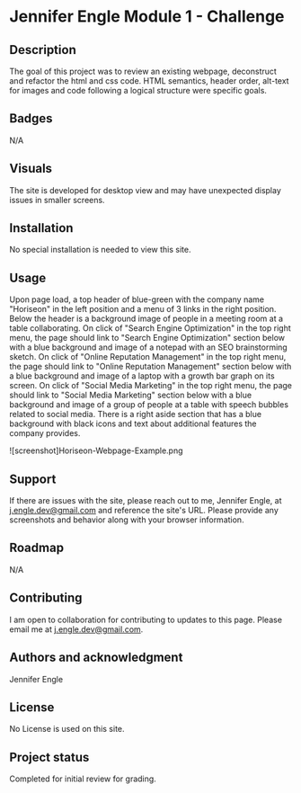 # Jennifer Engle Module 1 - Challenge

## Description
The goal of this project was to review an existing webpage, deconstruct and refactor the html and css code. HTML semantics, header order, alt-text for images and code following a logical structure were specific goals.

## Badges
N/A

## Visuals
The site is developed for desktop view and may have unexpected display issues in smaller screens. 

## Installation
No special installation is needed to view this site. 

## Usage
Upon page load, a top header of blue-green with the company name "Horiseon" in the left position and a menu of 3 links in the right position.
Below the header is a background image of people in a meeting room at a table collaborating.
On click of "Search Engine Optimization" in the top right menu, the page should link to "Search Engine Optimization" section below with a blue background and image of a notepad with an SEO brainstorming sketch.
On click of "Online Reputation Management" in the top right menu, the page should link to "Online Reputation Management" section below with a blue background and image of a laptop with a growth bar graph on its screen.
On click of "Social Media Marketing" in the top right menu, the page should link to "Social Media Marketing" section below with a blue background and image of a group of people at a table with speech bubbles related to social media.
There is a right aside section that has a blue background with black icons and text about additional features the company provides.

![screenshot]Horiseon-Webpage-Example.png

## Support
If there are issues with the site, please reach out to me, Jennifer Engle, at j.engle.dev@gmail.com and reference the site's URL. Please provide any screenshots and behavior along with your browser information.

## Roadmap
N/A

## Contributing
I am open to collaboration for contributing to updates to this page. Please email me at j.engle.dev@gmail.com.

## Authors and acknowledgment
Jennifer Engle

## License
No License is used on this site.

## Project status
Completed for initial review for grading.
